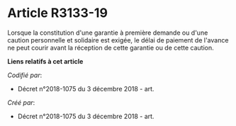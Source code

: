 # Article R3133-19

Lorsque la constitution d'une garantie à première demande ou d'une caution personnelle et solidaire est exigée, le délai de
paiement de l'avance ne peut courir avant la réception de cette garantie ou de cette caution.

**Liens relatifs à cet article**

_Codifié par_:

  - Décret n°2018-1075 du 3 décembre 2018 - art.

_Créé par_:

  - Décret n°2018-1075 du 3 décembre 2018 - art.
